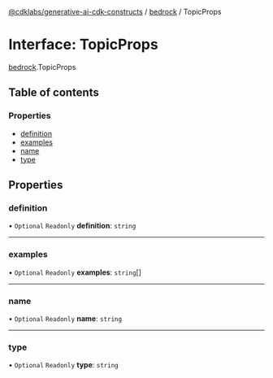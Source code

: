 [@cdklabs/generative-ai-cdk-constructs](../README.md) / [bedrock](../modules/bedrock.md) / TopicProps

# Interface: TopicProps

[bedrock](../modules/bedrock.md).TopicProps

## Table of contents

### Properties

- [definition](bedrock.TopicProps.md#definition)
- [examples](bedrock.TopicProps.md#examples)
- [name](bedrock.TopicProps.md#name)
- [type](bedrock.TopicProps.md#type)

## Properties

### definition

• `Optional` `Readonly` **definition**: `string`

___

### examples

• `Optional` `Readonly` **examples**: `string`[]

___

### name

• `Optional` `Readonly` **name**: `string`

___

### type

• `Optional` `Readonly` **type**: `string`
